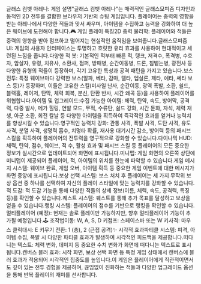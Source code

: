 글래스 컴뱃 아레나: 게임 설명"글래스 컴뱃 아레나"는 매력적인 글래스모피즘 디자인과 동적인 2D 전투를 결합한 브라우저 기반의 슈팅 게임입니다. 플레이어는 중력의 영향을 받는 아레나에서 다양한 적들과 맞서 싸우며, 아이템을 수집하고 능력을 강화하여 더 높은 웨이브에 도전해야 합니다.🎮 게임 플레이 특징2D 중력 물리학: 플레이어와 적들은 중력의 영향을 받아 점프하고 떨어지는 현실적인 움직임을 보여줍니다.글래스모피즘 UI: 게임의 사용자 인터페이스는 투명하고 흐릿한 유리 효과를 사용하여 현대적이고 세련된 느낌을 줍니다.다양한 적 봇: 기본적인 적부터 빠른 적, 탱크, 저격수, 폭격병, 수호자, 암살자, 유령, 치유사, 소환사, 점퍼, 방패병, 순간이동병, 드론, 침뱉는병, 광전사 등 다양한 유형의 적들이 등장하며, 각기 고유한 특성과 공격 패턴을 가지고 있습니다.보스 전투: 특정 웨이브마다 강력한 보스(알파, 베타, 감마, 델타, 엡실론, 제타, 에타, 쎄타 보스 등)가 등장하며, 이들은 고유한 스킬(미사일 난사, 순간이동, 광역 폭발, 소환, 쉴드, 블랙홀, 레이저, 탄막, 체력 회복, 분신, 탄환 반사, 시간 왜곡 등)을 사용하여 플레이어를 위협합니다.아이템 및 업그레이드:수집 가능한 아이템: 체력, 탄약, 속도, 방어막, 공격력, 다중 발사, 메가 힐링, 연발 모드, 무적, 수류탄, 쉴드 강화, 시간 둔화, 자석, 체력 재생, 아군 소환, 회전 칼날 등 다양한 아이템을 획득하여 즉각적인 효과를 얻거나 능력치를 향상시킬 수 있습니다.영구적인 능력치 강화: 관통 사격, 폭발 사격, 도탄 사격, 유도 사격, 분열 사격, 생명력 흡수, 치명타 확률, 재사용 대기시간 감소, 방어력 등의 패시브 스킬을 획득하여 플레이어의 전투력을 영구적으로 강화할 수 있습니다.다이나믹 HUD: 체력, 탄약, 점수, 웨이브, 적 수, 활성 효과 및 패시브 스킬 등 플레이어의 모든 중요한 정보가 실시간으로 업데이트되어 화면에 표시됩니다.미니맵: 게임 화면의 오른쪽 상단에 미니맵이 제공되어 플레이어, 적, 아이템의 위치를 한눈에 파악할 수 있습니다.게임 메시지 시스템: 웨이브 완료, 게임 오버, 아이템 획득 등 중요한 게임 이벤트에 대한 메시지가 화면 중앙에 표시됩니다.보상 선택 시스템: 보스 처치 후 플레이어는 세 가지 무작위 보상 옵션 중 하나를 선택하여 자신의 플레이 스타일에 맞는 능력치를 강화할 수 있습니다.적 도감: 적 도감 기능을 통해 다양한 적들의 상세 정보(이름, 체력, 속도, 공격력, 특징 등)를 확인할 수 있습니다.퀘스트 시스템: 퀘스트를 통해 추가 목표를 달성하고 보상을 얻을 수 있습니다.랭킹 시스템: 플레이어의 점수를 기반으로 랭킹을 확인할 수 있습니다.멀티플레이어 (예정): 현재는 솔로 플레이만 가능하지만, 향후 멀티플레이어 기능이 추가될 예정입니다.🕹️ 조작법이동: W, A, S, D 키점프: 스페이스바 또는 W 키사격: 마우스 클릭대시: E 키무기 전환: 1 (총), 2 (근접 공격)✨ 시각적 효과파티클 시스템: 피격, 아이템 수집, 폭발 시 다양한 파티클 효과가 발생하여 시각적인 피드백을 제공합니다.떠다니는 텍스트: 체력 변화, 데미지 등 중요한 수치 변화가 화면에 떠다니는 텍스트로 표시됩니다.캔버스 블러 효과: 시작 화면, 보상 선택 화면 등 특정 게임 상태에서 캔버스에 블러 효과가 적용되어 시각적인 집중도를 높입니다.이 게임은 플레이어에게 직관적이면서도 깊이 있는 전투 경험을 제공하며, 끊임없이 진화하는 적들과 다양한 업그레이드 옵션을 통해 반복 플레이의 재미를 선사합니다.
